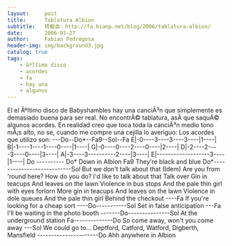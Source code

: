 ```yaml
---
layout:     post
title:      Tablatura Albion
subtitle:   转载自：http://fa.bianp.net/blog/2006/tablatura-albion/
date:       2006-01-27
author:     Fabian Pedregosa
header-img: img/background3.jpg
catalog: true
tags:
    - ãºltimo disco
    - acordes
    - fa
    - hay una
    - algunos
---
```


El el Ãºltimo disco de Babyshambles hay una canciÃ³n que simplemente es
demasiado buena para ser real. No encontrÃ© tablatura, asÃ­ que saquÃ©
algunos acordes. En realidad creo que toca toda la canciÃ³n medio tono
mÃ¡s alto, no se, cuando me compre una cejilla lo averiguo: Los acordes
que utilizo son: ---Do--Do*--Fa9--Sol--Fa
E|-0----3----3----3----|1----| B|-1----1----1----0----|1----|
G|-0----0----2----0----|2----| D|-2----2----3----0----|3----|
A|-3----3----------2----|3----| E|-------------------3----|1----|
Do ---------- Do* Down in Albion Fa9 They're black and blue
Do*---------------------------Sol But we don't talk about that (Idem)
Are you from 'round here? How do you do? I'd like to talk about that
Talk over Gin in teacups And leaves on the lawn Violence in bus stops
And the pale thin girl with eyes forlorn More gin in teacups And leaves
on the lawn Violence in dole queues And the pale thin girl Behind the
checkout ----Fa If you're looking for a cheap sort ----Do-----------Sol
Set in false anticipation ---Fa I'll be waiting in the photo booth
-------Do---------------Sol At the underground station
Fa--------------Do So come away, won't you come away ---Sol We could go
to... Deptford, Catford, Watford, Digberth, Mansfield
----------------------Do Ahh anywhere in Albion
